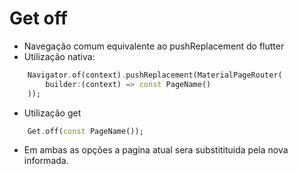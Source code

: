 # Get off
- Navegação comum equivalente ao pushReplacement do flutter
- Utilização nativa:
```dart
    Navigator.of(context).pushReplacement(MaterialPageRouter(
        builder:(context) => const PageName()
    ));
```
- Utilização get
```dart
    Get.off(const PageName());
```
- Em ambas as opções a pagina atual sera substitituida pela nova informada.